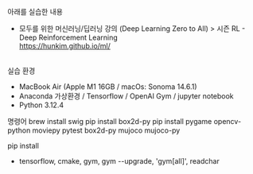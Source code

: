 아래를 실습한 내용  
- 모두를 위한 머신러닝/딥러닝 강의 (Deep Learning Zero to All) > 시즌 RL - Deep Reinforcement Learning <br>
https://hunkim.github.io/ml/ <br><br>

실습 환경  
- MacBook Air (Apple M1 16GB / macOs: Sonoma 14.6.1)  
- Anaconda 가상환경 / Tensorflow / OpenAI Gym / jupyter notebook
- Python 3.12.4

명령어
brew install swig
pip install box2d-py
pip install pygame opencv-python moviepy pytest box2d-py mujoco mujoco-py

pip install
- tensorflow, cmake, gym, gym --upgrade, 'gym[all]', readchar
